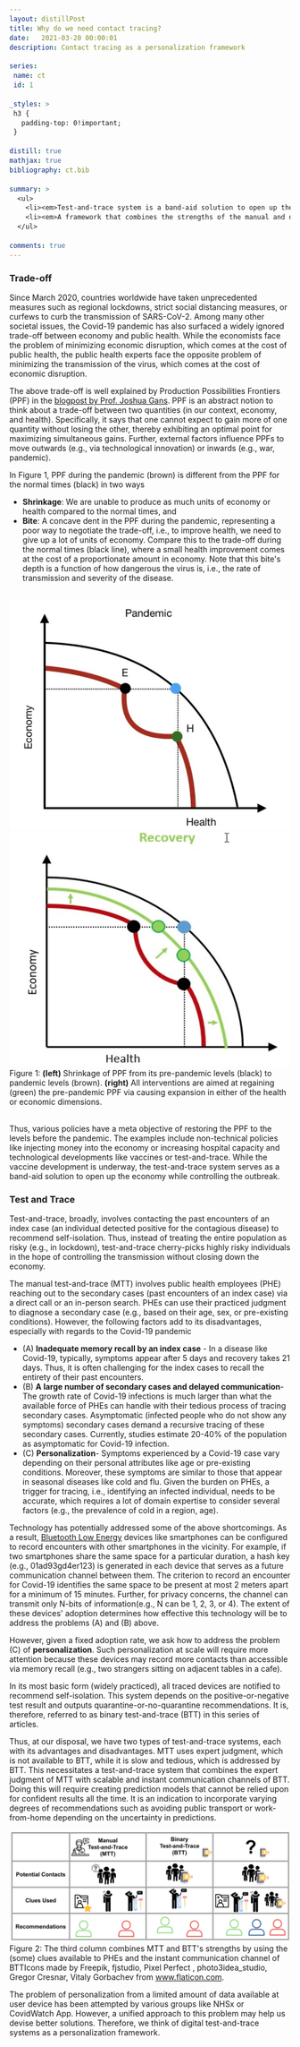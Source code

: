 ```yaml
---
layout: distillPost
title: Why do we need contact tracing?
date:   2021-03-20 00:00:01
description: Contact tracing as a personalization framework

series:
 name: ct
 id: 1

_styles: >
 h3 {
   padding-top: 0!important;
 }

distill: true
mathjax: true
bibliography: ct.bib

summary: >
  <ul>
    <li><em>Test-and-trace system is a band-aid solution to open up the economy while controlling the outbreak</em></li>
    <li><em>A framework that combines the strengths of the manual and digital systems will help devise better solutions</em></li>
  </ul>

comments: true
---
```

### Trade-off

Since March 2020, countries worldwide have taken unprecedented measures such as regional lockdowns, strict social distancing measures, or curfews to curb the transmission of SARS-CoV-2.
Among many other societal issues, the Covid-19 pandemic has also surfaced a widely ignored trade-off between economy and public health.
While the economists face the problem of minimizing economic disruption, which comes at the cost of public health, the public health experts face the opposite problem of minimizing the transmission of the virus, which comes at the cost of economic disruption.

The above trade-off is well explained by Production Possibilities Frontiers (PPF) in the <a href="https://blog.usejournal.com/health-before-wealth-the-economic-logic-9c5414ae259c" target="_blank"> blogpost by Prof. Joshua Gans</a>.
PPF is an abstract notion to think about a trade-off between two quantities (in our context, economy, and health).
Specifically, it says that one cannot expect to gain more of one quantity without losing the other, thereby exhibiting an optimal point for maximizing simultaneous gains.
Further, external factors influence PPFs to move outwards (e.g., via technological innovation) or inwards (e.g., war, pandemic).

In Figure 1, PPF during the pandemic (brown) is different from the PPF for the normal times (black) in two ways
<ul>
  <li> <strong>Shrinkage</strong>: We are unable to produce as much units of economy or health compared to the normal times, and </li>
  <li> <strong>Bite</strong>: A concave dent in the PPF during the pandemic, representing a poor way to negotiate the trade-off, i.e., to improve health, we need to give up a lot of units of economy.
  Compare this to the trade-off during the normal times (black line), where a small health improvement comes at the cost of a proportionate amount in economy.
  Note that this bite's depth is a function of how dangerous the virus is, i.e., the rate of transmission and severity of the disease.
  </li>
</ul>

<br>
<div class="row mt-3" markdown="0">
  <div class="col-sm-6 mt-3 mt-md-0">
    <img class="img-fluid rounded z-depth-1" src="/images/blog/ct/ppf.png">
  </div>
  <div class="col-sm-6 mt-3 mt-md-0">
    <img class="img-fluid rounded z-depth-1" src="/images/blog/ct/ppf_recovery.png">
  </div>
</div>
<div class="caption" markdown="0">
  Figure 1: <strong>(left)</strong> Shrinkage of PPF from its pre-pandemic levels (black) to pandemic levels (brown). <strong>(right)</strong> All interventions are aimed at regaining (green) the pre-pandemic PPF via causing expansion in either of the health or economic dimensions.
</div>
<br>

Thus, various policies have a meta objective of restoring the PPF to the levels before the pandemic.
The examples include non-technical policies like injecting money into the economy or increasing hospital capacity and technological developments like vaccines or test-and-trace.
While the vaccine development is underway, the test-and-trace system serves as a band-aid solution to open up the economy while controlling the outbreak.

### Test and Trace

Test-and-trace, broadly, involves contacting the past encounters of an index case (an individual detected positive for the contagious disease) to recommend self-isolation.
Thus, instead of treating the entire population as risky (e.g., in lockdown), test-and-trace cherry-picks highly risky individuals in the hope of controlling the transmission without closing down the economy.

The manual test-and-trace (MTT) involves public health employees (PHE) reaching out to the secondary cases (past encounters of an index case) via a direct call or an in-person search.
PHEs can use their practiced judgment to diagnose a secondary case (e.g., based on their age, sex, or pre-existing conditions).
However, the following factors add to its disadvantages, especially with regards to the Covid-19 pandemic
<ul>
  <li>(A) <strong>Inadequate memory recall by an index case</strong> - In a disease like Covid-19, typically, symptoms appear after 5 days and recovery takes 21 days<d-cite key="lauer2020incubation"></d-cite>.
  Thus, it is often challenging for the index cases to recall the entirety of their past encounters. </li>
  <li>(B) <strong>A large number of secondary cases and delayed communication</strong>-
 The growth rate of Covid-19 infections is much larger than what the available force of PHEs can handle with their tedious process of tracing secondary cases.
 Asymptomatic (infected people who do not show any symptoms) secondary cases demand a recursive tracing of these secondary cases.
 Currently, studies estimate 20-40% of the population as asymptomatic for Covid-19 infection<d-cite key="he2020temporal"></d-cite><d-cite key="luo"></d-cite>. </li>
  <li>(C) <strong>Personalization</strong>- Symptoms experienced by a Covid-19 case vary depending on their personal attributes like age or pre-existing conditions.
  Moreover, these symptoms are similar to those that appear in seasonal diseases like cold and flu<d-cite key="gaythorpe2020report"></d-cite>.
  Given the burden on PHEs, a trigger for tracing, i.e., identifying an infected individual, needs to be accurate, which requires a lot of domain expertise to consider several factors (e.g., the prevalence of cold in a region, age).</li>
</ul>

Technology has potentially addressed some of the above shortcomings.
As a result, <a href="https://en.wikipedia.org/wiki/Bluetooth_Low_Energy">Bluetooth Low Energy</a> devices like smartphones can be configured to record encounters with other smartphones in the vicinity.
For example, if two smartphones share the same space for a particular duration, a hash key (e.g., 01ad93gd4er123) is generated in each device that serves as a future communication channel between them.
The criterion to record an encounter for Covid-19 identifies the same space to be present at most 2 meters apart for a minimum of 15 minutes<d-cite key="ferretti2020quantifying"></d-cite>.
Further, for privacy concerns, the channel can transmit only N-bits of information(e.g., N can be 1, 2, 3, or 4).
The extent of these devices' adoption determines how effective this technology will be to address the problems (A) and (B) above.

However, given a fixed adoption rate,  we ask how to address the problem (C) of <strong>personalization</strong>.
Such personalization at scale will require more attention because
these devices may record more contacts than accessible via memory recall (e.g., two strangers sitting on adjacent tables in a cafe).

In its most basic form (widely practiced), all traced devices are notified to recommend self-isolation.
This system depends on the positive-or-negative test result and outputs quarantine-or-no-quarantine recommendations.
It is, therefore,  referred to as binary test-and-trace (BTT) in this series of articles.  

Thus, at our disposal, we have two types of test-and-trace systems, each with its advantages and disadvantages.
MTT uses expert judgment, which is not available to BTT, while it is slow and tedious, which is addressed by BTT.
This necessitates a test-and-trace system that combines the expert judgment of MTT with scalable and instant communication channels of BTT.
Doing this will require creating prediction models that cannot be relied upon for confident results all the time.
It is an indication to incorporate varying degrees of recommendations such as avoiding public transport or work-from-home depending on the uncertainty in predictions.

<div class="row mt-3" markdown="0">
  <div class="col-sm mt-3 mt-md-0">
    <img class="img-fluid rounded z-depth-1" src="/images/blog/ct/tt-compare.png">
  </div>
</div>
<div class="caption" markdown="0">
  Figure 2: The third column combines MTT and BTT's strengths by using the (some) clues available to PHEs and the instant communication channel of BTT<d-footnote>Icons made by Freepik, fjstudio, Pixel Perfect , photo3idea_studio, Gregor Cresnar, Vitaly Gorbachev from <a href="www.flaticon.com">www.flaticon.com</a></d-footnote>.
</div>

The problem of personalization from a limited amount of data available at user device has been attempted by various groups like NHSx<d-cite key="briers2020risk"></d-cite> or CovidWatch App<d-cite key="wilson2020quantifying"></d-cite>.
However, a unified approach to this problem may help us devise better solutions.
Therefore, we think of digital test-and-trace systems as a personalization framework.
